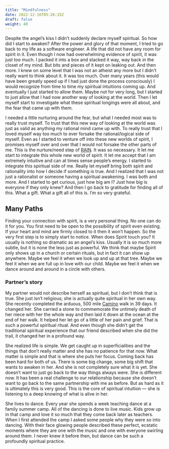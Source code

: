 ```yaml
---
title: "Mindfulness"
date: 2022-12-16T05:26:15Z
draft: false
weight: 40
---
```

Despite the angel’s kiss I didn’t suddenly declare myself spiritual. So how did I start to awaken? After the power and glory of that moment, I tried to go back to my life as a software engineer. A life that did not have any room for spirit in it.  Even though I now had overwhelming evidence of spirit, it was just too much. I packed it into a box and stacked it way, way back in the closet of my mind. But bits and pieces of it kept on leaking out. And then more. I knew on some level that I was not an atheist any more but I didn’t really want to think about it. It was too much. Over many years (this would have been greatly speed up if I had just done the process consciously) I would recognize from time to time my spiritual intuitions coming up. And eventually I just started to allow them. Maybe not for very long, but I started to just allow that I had now another way of looking at the world. Then I let myself start to investigate what these spiritual longings were all about, and the fear that came up with them.

I needed a little nurturing around the fear, but what I needed most was to really trust myself. To trust that this new way of looking at the world was just as valid as anything my rational mind came up with. To really trust that I loved myself way too much to ever forsake the rational/logical side of myself. Even as I started to venture off into these new worlds of spirit, I promises myself over and over that I would not forsake the other parts of me. This is the nurture/need step of [RAIN][1]. It was so necessary.  It let me start to integrate this whole new world of spirit. It let me accept that I am extremely intuitive and can at times sense people’s energy. I started to integrate this spiritual side of me. Really let myself bring both spirit and rationality into how I decide if something is true. And I realized that I was not just a rationalist or someone having a spiritual awakening. I was both and more. And I started to get curious, just how big am I? Just how big is everyone if they only knew? And then I go back to gratitude for finding all of this. What a gift. What a gift all of this is. I’m so very grateful.

## Many Paths

Finding your connection with spirit, is a very personal thing. No one can do it for you. You first need to be open to the possibility of spirit even existing. If your heart and mind are firmly closed to it then it won’t happen. So the very first step is to simply start to notice. When does Spirit touch you? It usually is nothing so dramatic as an angel’s kiss. Usually it is so much more subtle, but it is none the less just as powerful. We think that maybe Spirit only shows up in a church or certain rituals, but  in fact it can show up anywhere. Maybe we feel it when we look up and up at that tree. Maybe we feel it when we are full up in love with our child. Maybe we feel it when we dance around and around in a circle with others. 

### Partner’s story

My partner would not describe herself as spiritual, but I don’t think that is true. She just isn’t religious; she is actually quite spiritual in her own way. She recently completed the arduous, 500 mile [Camino][2] walk in 39 days. It changed her. She carried a stone to commemorate the untimely death of her niece with her the whole way and then laid it down at the ocean at the end of her walk. It helped her let go of a little of her pain and grief. That is such a powerful spiritual ritual. And even though she didn’t get the traditional spiritual experience that our friend described when she did the trail, it changed her in a profound way.

She realized life is simple. We get caught up in superficialities and the things that don’t really matter and she has no patience for that now. What matter is simple and that is where she puts her focus. Coming back has been hard for both of us. There is some big change, some big shift that wants to awaken in her. And she is not completely sure what it is yet. She doesn’t want to just go back to the way things always were. She is different now. It has been a real challenge to our relationship because she doesn’t want to go back to the same partnership with me as before. But as hard as it is ultimately this is very good. This is the core of spiritual intuition — she is listening to a deep knowing of what is alive in her.

She lives to dance. Every year she spends a week teaching dance at a family summer camp. All of the dancing is done to live music. Kids grow up in that camp and love it so much that they come back later as teachers. When I first attended the camp I asked some people why they were so into dancing. With their face glowing people described these perfect, ecstatic moments where they are one with the music and one with everyone swirling around them. I never knew it before then, but dance can be such a profoundly spiritual practice.


[1]:	/cleaning-up/purple-wisdom-work/mindfulness/
[2]:	https://en.wikipedia.org/wiki/Camino_de_Santiago